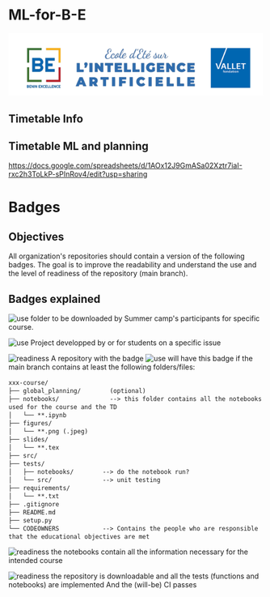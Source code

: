 # ML-for-B-E

![](head_picture.png)

## Timetable Info

## Timetable ML and planning
https://docs.google.com/spreadsheets/d/1AOx12J9GmASa02Xztr7iaI-rxc2h3ToLkP-sPInRov4/edit?usp=sharing

# Badges

## Objectives

All organization's repositories should contain a version of the following badges. The goal is to improve the readability and understand the use and the level of readiness of the repository (main branch).

## Badges explained

![use](https://img.shields.io/badge/use-Summer%20Camp-green) 
folder to be downloaded by Summer camp's participants for specific course.

![use](https://img.shields.io/badge/use-Project-green) 
Project developped by or for students on a specific issue

![readiness](https://img.shields.io/badge/readiness-initialization-red) 
A repository with the badge ![use](https://img.shields.io/badge/use-Summer%20Camp-green) will have this badge if the main branch contains at least the following folders/files:

```
xxx-course/
├── global_planning/        (optional)
├── notebooks/              --> this folder contains all the notebooks used for the course and the TD
│   └── **.ipynb 
├── figures/
│   └── **.png (.jpeg)
├── slides/
│   └── **.tex 
├── src/
├── tests/
│   ├── notebooks/        --> do the notebook run?
│   └── src/              --> unit testing
├── requirements/
│   └── **.txt
├── .gitignore
├── README.md
├── setup.py
└── CODEOWNERS            --> Contains the people who are responsible that the educational objectives are met

```

![readiness](https://img.shields.io/badge/readiness-downloadable-red) the notebooks contain all the information necessary for the intended course

![readiness](https://img.shields.io/badge/readiness-fully%20implemented-red) the repository is downloadable and all the tests (functions and notebooks) are implemented And the (will-be) CI passes
